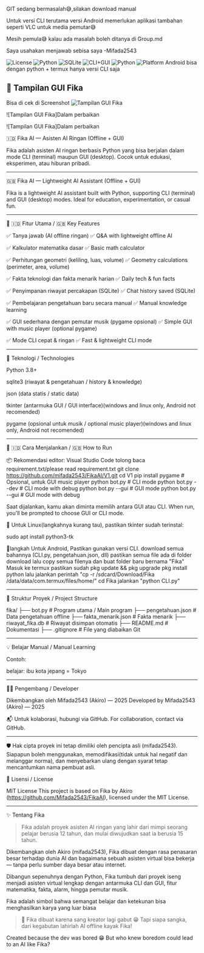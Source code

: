 GIT sedang bermasalah😅,silakan download manual

Untuk versi CLI terutama versi Android memerlukan aplikasi tambahan seperti VLC untuk media pemutar😅

Mesih pemula😅 kalau ada masalah boleh ditanya di Group.md

Saya usahakan menjawab sebisa saya -Mifada2543

![License](https://img.shields.io/github/license/mifada2543/FikaAI)
![Python](https://img.shields.io/badge/Built%20With-Python%203-blue)
![SQLite](https://img.shields.io/badge/Storage-SQLite-lightgrey)
![CLI+GUI](https://img.shields.io/badge/Modes-CLI%20%7C%20GUI-brightgreen)
![Python](https://img.shields.io/badge/Python-3.8%2B-blue)
![Platform](https://img.shields.io/badge/Platform-Windows%20%7C%20Linux%20%7C%20Android-lightgrey)
Android bisa dengan python + termux hanya versi CLI saja

## 📸 Tampilan GUI Fika

Bisa di cek di Screenshot
![Tampilan GUI Fika](https://github.com/mifada2543/FikaAI/blob/main/Screenshot/17505724575876390207229960351747.jpg)

![Tampilan GUI Fika]Dalam perbaikan

![Tampilan GUI Fika]Dalam perbaikan

🇮🇩 Fika AI — Asisten AI Ringan (Offline + GUI)

Fika adalah asisten AI ringan berbasis Python yang bisa berjalan dalam mode CLI (terminal) maupun GUI (desktop). Cocok untuk edukasi, eksperimen, atau hiburan pribadi.


---

🇬🇧 Fika AI — Lightweight AI Assistant (Offline + GUI)

Fika is a lightweight AI assistant built with Python, supporting CLI (terminal) and GUI (desktop) modes. Ideal for education, experimentation, or casual fun.


---

🎯 🇮🇩 Fitur Utama / 🇬🇧 Key Features

✅ Tanya jawab (AI offline ringan)
✅ Q&A with lightweight offline AI

✅ Kalkulator matematika dasar
✅ Basic math calculator

✅ Perhitungan geometri (keliling, luas, volume)
✅ Geometry calculations (perimeter, area, volume)

✅ Fakta teknologi dan fakta menarik harian
✅ Daily tech & fun facts

✅ Penyimpanan riwayat percakapan (SQLite)
✅ Chat history saved (SQLite)

✅ Pembelajaran pengetahuan baru secara manual
✅ Manual knowledge learning

✅ GUI sederhana dengan pemutar musik (pygame opsional)
✅ Simple GUI with music player (optional pygame)

✅ Mode CLI cepat & ringan
✅ Fast & lightweight CLI mode



---

🧠 Teknologi / Technologies

Python 3.8+

sqlite3 (riwayat & pengetahuan / history & knowledge)

json (data statis / static data)

tkinter (antarmuka GUI / GUI interface)(windows and linux only, Android not recomended)

pygame (opsional untuk musik / optional music player)(windows and linux only, Android not recomended)



---

🔧 🇮🇩 Cara Menjalankan / 🇬🇧 How to Run

📦 Rekomendasi editor: Visual Studio Code
tolong baca requirement.txt/please read requirement.txt
git clone https://github.com/mifada2543/FikaAI/V1.git
cd V1
pip install pygame     # Opsional, untuk GUI music player
python bot.py          # CLI mode
python bot.py --dev    # CLI mode with debug
python bot.py --gui    # GUI mode
python bot.py --gui    # GUI mode with debug

Saat dijalankan, kamu akan diminta memilih antara GUI atau CLI.
When run, you'll be prompted to choose GUI or CLI mode.

📝 Untuk Linux(langkahnya kurang tau), pastikan tkinter sudah terinstal:

sudo apt install python3-tk

📝langkah Untuk Android, Pastikan gunakan versi CLI.
download semua bahannya (CLI.py, pengetahuan.json, dll)
pastikan semua file ada di folder download
lalu copy semua filenya dan buat folder baru bernama "Fika"
Masuk ke termux pastikan sudah pkg update && pkg upgrade
pkg install python
lalu jalankan perintah "cp -r /sdcard/Download/Fika /data/data/com.termux/files/home/"
cd Fika
jalankan "python CLI.py"

---

📂 Struktur Proyek / Project Structure

fika/
├── bot.py                 # Program utama / Main program
├── pengetahuan.json       # Data pengetahuan offline
├── fakta_menarik.json     # Fakta menarik
├── riwayat_fika.db        # Riwayat disimpan otomatis
├── README.md              # Dokumentasi
├── .gitignore             # File yang diabaikan Git


---

💡 Belajar Manual / Manual Learning

Contoh:

belajar: ibu kota jepang = Tokyo


---

👨‍💻 Pengembang / Developer

Dikembangkan oleh Mifada2543 (Akiro) — 2025
Developed by Mifada2543 (Akiro) — 2025

📬 Untuk kolaborasi, hubungi via GitHub.
For collaboration, contact via GitHub.


---

🛡️ Hak cipta proyek ini tetap dimiliki oleh pencipta asli (mifada2543).  
Siapapun boleh menggunakan, memodifikasi(tidak untuk hal negatif dan melanggar norma), dan menyebarkan ulang dengan syarat tetap mencantumkan nama pembuat asli.

📄 Lisensi / License

MIT License
This project is based on Fika by Akiro (https://github.com/Mifada2543/FikaAI), licensed under the MIT License.

---
✨ Tentang Fika

> Fika adalah proyek asisten AI ringan yang lahir dari mimpi seorang pelajar berusia 12 tahun, dan mulai diwujudkan saat ia berusia 15 tahun.

Dikembangkan oleh Akiro (mifada2543), Fika dibuat dengan rasa penasaran besar terhadap dunia AI dan bagaimana sebuah asisten virtual bisa bekerja — tanpa perlu sumber daya besar atau internet.

Dibangun sepenuhnya dengan Python, Fika tumbuh dari proyek iseng menjadi asisten virtual lengkap dengan antarmuka CLI dan GUI, fitur matematika, fakta, alarm, hingga pemutar musik.

Fika adalah simbol bahwa semangat belajar dan ketekunan bisa menghasilkan karya yang luar biasa

> 📝 Fika dibuat karena sang kreator lagi gabut 😁
Tapi siapa sangka, dari kegabutan lahirlah AI offline kayak Fika!

Created because the dev was bored 😁
But who knew boredom could lead to an AI like Fika?
